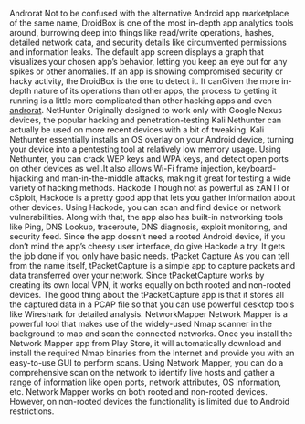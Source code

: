 Androrat
Not to be confused with the alternative Android app marketplace of the same name, DroidBox is one of the most in-depth app analytics tools around, burrowing deep into things like read/write operations, hashes, detailed network data, and security details like circumvented permissions and information leaks.
The default app screen displays a graph that visualizes your chosen app’s behavior, letting you keep an eye out for any spikes or other anomalies. If an app is showing compromised security or hacky activity, the DroidBox is the one to detect it. It canGiven the more in-depth nature of its operations than other apps, the process to getting it running is a little more complicated than other hacking apps and even <a href="https://homesforhackers.com/androrat-download/">androrat</a>.
NetHunter
Originally designed to work only with Google Nexus devices, the popular hacking and penetration-testing Kali Nethunter can actually be used on more recent devices with a bit of tweaking.
Kali Nethunter essentially installs an OS overlay on your Android device, turning your device into a pentesting tool at relatively low memory usage. Using Nethunter, you can crack WEP keys and WPA keys, and detect open ports on other devices as well.It also allows Wi-Fi frame injection, keyboard-hijacking and man-in-the-middle attacks, making it great for testing a wide variety of hacking methods.
Hackode
Though not as powerful as zANTI or cSploit, Hackode is a pretty good app that lets you gather information about other devices. Using Hackode, you can scan and find device or network vulnerabilities.
Along with that, the app also has built-in networking tools like Ping, DNS Lookup, traceroute, DNS diagnosis, exploit monitoring, and security feed. Since the app doesn’t need a rooted Android device, if you don’t mind the app’s cheesy user interface, do give Hackode a try. It gets the job done if you only have basic needs.
tPacket Capture
As you can tell from the name itself, tPacketCapture is a simple app to capture packets and data transferred over your network.
Since tPacketCapture works by creating its own local VPN, it works equally on both rooted and non-rooted devices. The good thing about the tPacketCapture app is that it stores all the captured data in a PCAP file so that you can use powerful desktop tools like Wireshark for detailed analysis.
NetworkMapper
Network Mapper is a powerful tool that makes use of the widely-used Nmap scanner in the background to map and scan the connected networks. Once you install the Network Mapper app from Play Store, it will automatically download and install the required Nmap binaries from the Internet and provide you with an easy-to-use GUI to perform scans.
Using Network Mapper, you can do a comprehensive scan on the network to identify live hosts and gather a range of information like open ports, network attributes, OS information, etc.
Network Mapper works on both rooted and non-rooted devices. However, on non-rooted devices the functionality is limited due to Android restrictions.
